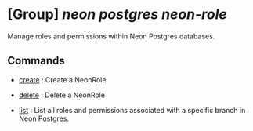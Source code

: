# [Group] _neon postgres neon-role_

Manage roles and permissions within Neon Postgres databases.

## Commands

- [create](/Commands/neon/postgres/neon-role/_create.md)
: Create a NeonRole

- [delete](/Commands/neon/postgres/neon-role/_delete.md)
: Delete a NeonRole

- [list](/Commands/neon/postgres/neon-role/_list.md)
: List all roles and permissions associated with a specific branch in Neon Postgres.
